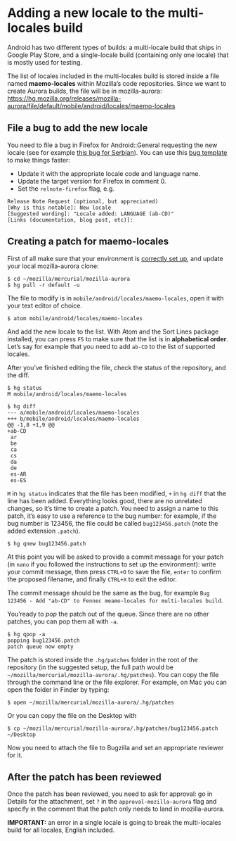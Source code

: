 # Adding a new locale to the multi-locales build
Android has two different types of builds: a multi-locale build that ships in Google Play Store, and a single-locale build (containing only one locale) that is mostly used for testing.

The list of locales included in the multi-locales build is stored inside a file named **maemo-locales** within Mozilla’s code repositories. Since we want to create Aurora builds, the file will be in mozilla-aurora: https://hg.mozilla.org/releases/mozilla-aurora/file/default/mobile/android/locales/maemo-locales

## File a bug to add the new locale
You need to file a bug in Firefox for Android::General requesting the new locale (see for example [this bug for Serbian](https://bugzilla.mozilla.org/show_bug.cgi?id=1262464)). You can use this [bug template] to make things faster:
- Update it with the appropriate locale code and language name.
- Update the target version for Firefox in comment 0.
- Set the `relnote-firefox` flag, e.g.
```
Release Note Request (optional, but appreciated)
[Why is this notable]: New locale
[Suggested wording]: "Locale added: LANGUAGE (ab-CD)"
[Links (documentation, blog post, etc)]:
```

## Creating a patch for maemo-locales
First of all make sure that your environment is [correctly set up](/config/setting_mercurial_environment.md), and update your local mozilla-aurora clone:
```
$ cd ~/mozilla/mercurial/mozilla-aurora
$ hg pull -r default -u
```

The file to modify is in `mobile/android/locales/maemo-locales`, open it with your text editor of choice.

```
$ atom mobile/android/locales/maemo-locales
```

And add the new locale to the list. With Atom and the Sort Lines package installed, you can press `F5` to make sure that the list is in **alphabetical order**. Let’s say for example that you need to add `ab-CD` to the list of supported locales.

After you’ve finished editing the file, check the status of the repository, and the diff.

```
$ hg status
M mobile/android/locales/maemo-locales

$ hg diff
--- a/mobile/android/locales/maemo-locales
+++ b/mobile/android/locales/maemo-locales
@@ -1,8 +1,9 @@
+ab-CD
 ar
 be
 ca
 cs
 da
 de
 es-AR
 es-ES
```

`M` in `hg status` indicates that the file has been modified, `+` in `hg diff` that the line has been added. Everything looks good, there are no unrelated changes, so it’s time to create a patch. You need to assign a name to this patch, it’s easy to use a reference to the bug number: for example, if the bug number is 123456, the file could be called `bug123456.patch` (note the added extension `.patch`).

```
$ hg qnew bug123456.patch
```

At this point you will be asked to provide a commit message for your patch (in `nano` if you followed the instructions to set up the environment): write your commit message, then press `CTRL+O` to save the file, `enter` to confirm the proposed filename, and finally `CTRL+X` to exit the editor.

The commit message should be the same as the bug, for example `Bug 123456 - Add "ab-CD" to Fennec meamo-locales for multi-locales build`.

You’ready to *pop* the patch out of the queue. Since there are no other patches, you can pop them all with `-a`.
```
$ hg qpop -a
popping bug123456.patch
patch queue now empty
```

The patch is stored inside the `.hg/patches` folder in the root of the repository (in the suggested setup, the full path would be `~/mozilla/mercurial/mozilla-aurora/.hg/patches`). You can copy the file through the command line or the file explorer. For example, on Mac you can open the folder in Finder by typing:
```
$ open ~/mozilla/mercurial/mozilla-aurora/.hg/patches
```
Or you can copy the file on the Desktop with
```
$ cp ~/mozilla/mercurial/mozilla-aurora/.hg/patches/bug123456.patch ~/Desktop
```

Now you need to attach the file to Bugzilla and set an appropriate reviewer for it.

## After the patch has been reviewed
Once the patch has been reviewed, you need to ask for approval: go in Details for the attachment, set `?` in the `approval‑mozilla‑aurora` flag and specify in the comment that the patch only needs to land in mozilla-aurora.

**IMPORTANT:** an error in a single locale is going to break the multi-locales build for all locales, English included.

[bug template]: https://bugzilla.mozilla.org/enter_bug.cgi?assigned_to=lebedel.delphine%40gmail.com&bug_file_loc=http%3A%2F%2F&bug_ignored=0&bug_severity=normal&bug_status=NEW&cc=francesco.lodolo%40gmail.com&cf_blocking_b2g=---&cf_blocking_fennec=---&cf_fx_iteration=---&cf_fx_points=---&cf_status_b2g_2_0=---&cf_status_b2g_2_0m=---&cf_status_b2g_2_1=---&cf_status_b2g_2_1_s=---&cf_status_b2g_2_2=---&cf_status_b2g_2_2r=---&cf_status_b2g_2_5=---&cf_status_b2g_2_6=---&cf_status_b2g_master=---&cf_status_firefox46=---&cf_status_firefox47=---&cf_status_firefox48=---&cf_status_firefox49=---&cf_status_firefox_esr38=---&cf_status_firefox_esr45=---&cf_tracking_b2g=---&cf_tracking_firefox46=---&cf_tracking_firefox47=---&cf_tracking_firefox48=---&cf_tracking_firefox49=---&cf_tracking_firefox_esr38=---&cf_tracking_firefox_esr45=---&cf_tracking_firefox_relnote=---&cf_tracking_relnote_b2g=---&comment=Please%20add%20the%20LOCALENAME%20%28ab-CD%29%20locale%20to%20maemo-locales%20to%20ship%20it%20in%20the%20Fennec%20multilocale%20APK.%20%0D%0A%0D%0AA%20revision%20has%20been%20signed%20off%20in%20Aurora%2C%20they%27re%20good%20to%20ship%20their%20first%20release%20with%20XX.&component=General&contenttypemethod=autodetect&contenttypeselection=text%2Fplain&defined_groups=1&flag_type-37=X&flag_type-4=X&flag_type-41=X&flag_type-607=X&flag_type-720=X&flag_type-721=X&flag_type-737=X&flag_type-781=X&flag_type-787=X&flag_type-799=X&flag_type-800=X&flag_type-803=X&flag_type-835=X&flag_type-855=X&flag_type-864=X&flag_type-875=X&flag_type-889=X&flag_type-892=X&flag_type-901=X&flag_type-905=X&flag_type-908=X&form_name=enter_bug&maketemplate=Remember%20values%20as%20bookmarkable%20template&op_sys=Unspecified&priority=--&product=Firefox%20for%20Android&rep_platform=Unspecified&short_desc=%20Add%20%22ab-CD%22%20to%20Fennec%20maemo-locales%20for%20the%20multi-locale%20build&target_milestone=---&version=unspecified
